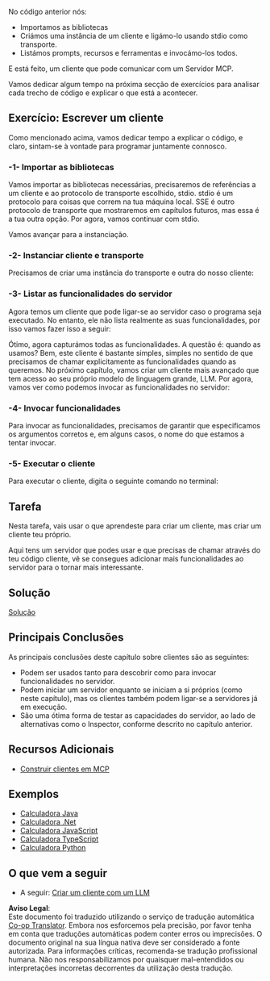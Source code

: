 <!--
CO_OP_TRANSLATOR_METADATA:
{
  "original_hash": "4cc245e2f4ea5db5e2b8c2cd1dadc4b4",
  "translation_date": "2025-07-04T16:56:09+00:00",
  "source_file": "03-GettingStarted/02-client/README.md",
  "language_code": "pt"
}
-->
No código anterior nós:

- Importamos as bibliotecas
- Criámos uma instância de um cliente e ligámo-lo usando stdio como transporte.
- Listámos prompts, recursos e ferramentas e invocámo-los todos.

E está feito, um cliente que pode comunicar com um Servidor MCP.

Vamos dedicar algum tempo na próxima secção de exercícios para analisar cada trecho de código e explicar o que está a acontecer.

## Exercício: Escrever um cliente

Como mencionado acima, vamos dedicar tempo a explicar o código, e claro, sintam-se à vontade para programar juntamente connosco.

### -1- Importar as bibliotecas

Vamos importar as bibliotecas necessárias, precisaremos de referências a um cliente e ao protocolo de transporte escolhido, stdio. stdio é um protocolo para coisas que correm na tua máquina local. SSE é outro protocolo de transporte que mostraremos em capítulos futuros, mas essa é a tua outra opção. Por agora, vamos continuar com stdio.

Vamos avançar para a instanciação.

### -2- Instanciar cliente e transporte

Precisamos de criar uma instância do transporte e outra do nosso cliente:

### -3- Listar as funcionalidades do servidor

Agora temos um cliente que pode ligar-se ao servidor caso o programa seja executado. No entanto, ele não lista realmente as suas funcionalidades, por isso vamos fazer isso a seguir:

Ótimo, agora capturámos todas as funcionalidades. A questão é: quando as usamos? Bem, este cliente é bastante simples, simples no sentido de que precisamos de chamar explicitamente as funcionalidades quando as queremos. No próximo capítulo, vamos criar um cliente mais avançado que tem acesso ao seu próprio modelo de linguagem grande, LLM. Por agora, vamos ver como podemos invocar as funcionalidades no servidor:

### -4- Invocar funcionalidades

Para invocar as funcionalidades, precisamos de garantir que especificamos os argumentos corretos e, em alguns casos, o nome do que estamos a tentar invocar.

### -5- Executar o cliente

Para executar o cliente, digita o seguinte comando no terminal:

## Tarefa

Nesta tarefa, vais usar o que aprendeste para criar um cliente, mas criar um cliente teu próprio.

Aqui tens um servidor que podes usar e que precisas de chamar através do teu código cliente, vê se consegues adicionar mais funcionalidades ao servidor para o tornar mais interessante.

## Solução

[Solução](./solution/README.md)

## Principais Conclusões

As principais conclusões deste capítulo sobre clientes são as seguintes:

- Podem ser usados tanto para descobrir como para invocar funcionalidades no servidor.
- Podem iniciar um servidor enquanto se iniciam a si próprios (como neste capítulo), mas os clientes também podem ligar-se a servidores já em execução.
- São uma ótima forma de testar as capacidades do servidor, ao lado de alternativas como o Inspector, conforme descrito no capítulo anterior.

## Recursos Adicionais

- [Construir clientes em MCP](https://modelcontextprotocol.io/quickstart/client)

## Exemplos

- [Calculadora Java](../samples/java/calculator/README.md)
- [Calculadora .Net](../../../../03-GettingStarted/samples/csharp)
- [Calculadora JavaScript](../samples/javascript/README.md)
- [Calculadora TypeScript](../samples/typescript/README.md)
- [Calculadora Python](../../../../03-GettingStarted/samples/python)

## O que vem a seguir

- A seguir: [Criar um cliente com um LLM](../03-llm-client/README.md)

**Aviso Legal**:  
Este documento foi traduzido utilizando o serviço de tradução automática [Co-op Translator](https://github.com/Azure/co-op-translator). Embora nos esforcemos pela precisão, por favor tenha em conta que traduções automáticas podem conter erros ou imprecisões. O documento original na sua língua nativa deve ser considerado a fonte autorizada. Para informações críticas, recomenda-se tradução profissional humana. Não nos responsabilizamos por quaisquer mal-entendidos ou interpretações incorretas decorrentes da utilização desta tradução.